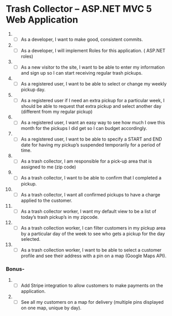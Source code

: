 
# Trash Collector – ASP.NET MVC 5 Web Application  

1. - [ ] As a developer, I want to make good, consistent commits.  
1. - [ ] As a developer, I will implement Roles for this application. ( ASP.NET roles)  

1. - [ ] As a new visitor to the site, I want to be able to enter my information and sign up so I can start receiving regular trash pickups.

1. - [ ] As a registered user, I want to be able to select or change my weekly pickup day. 
1. - [ ] As a registered user if I need an extra pickup for a particular week, I should be able to request that extra pickup and select another day (different from my regular pickup) 
1. - [ ] As a registered user, I want an easy way to see how much I owe this month for the pickups I did get so I can budget accordingly.
1. - [ ] As a registered user, I want to be able to specify a START and END date for having my pickup’s suspended temporarily for a period of time.

1. - [ ] As a trash collector, I am responsible for a pick-up area that is assigned to me (zip code)
1. - [ ] As a trash collector, I want to be able to confirm that I completed a pickup.
1. - [ ] As a trash collector, I want all confirmed pickups to have a charge applied to the customer.
1. - [ ] As a trash collector worker, I want my default view to be a list of today’s trash pickup’s in my zipcode.  
1. - [ ] As a trash collection worker, I can filter customers in my pickup area by a particular day of the week to see who gets a pickup for the day selected.  
1. - [ ] As a trash collection worker, I want to be able to select a customer profile and see their address with a pin on a map (Google Maps API).  

### Bonus-
1. - [ ] Add Stripe integration to allow customers to make payments on the application.  
1. - [ ] See all my customers on a map for delivery (multiple pins displayed on one map, unique by day).
